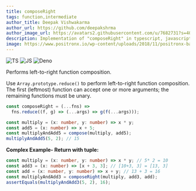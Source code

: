 ```yaml
---
title: composeRight
tags: function,intermediate
author_title: Deepak Vishwakarma
author_url: https://github.com/deepakshrma
author_image_url: https://avatars2.githubusercontent.com/u/7682731?s=400
description: Implementation of "composeRight" in typescript, javascript and deno.
image: https://www.positronx.io/wp-content/uploads/2018/11/positronx-banner-1152-1.jpg
---
```


![TS](https://img.shields.io/badge/supports-typescript-blue.svg?style=flat-square)
![JS](https://img.shields.io/badge/supports-javascript-yellow.svg?style=flat-square)
![Deno](https://img.shields.io/badge/supports-deno-green.svg?style=flat-square)

Performs left-to-right function composition.

Use `Array.prototype.reduce()` to perform left-to-right function composition.
The first (leftmost) function can accept one or more arguments; the remaining functions must be unary.

```ts title="typescript"
const composeRight = (...fns) =>
  fns.reduce((f, g) => (...args) => g(f(...args)));
```

```ts title="typescript"
const multiply = (x: number, y: number) => x * y;
const add5 = (x: number) => x + 5;
const multiplyAndAdd5 = compose(multiply, add5);
multiplyAndAdd5(5, 2); // 15
```

**Complex Example- Return with tuple:**

```ts title="typescript"
const multiply = (x: number, y: number) => x * y; // 5* 2 = 10
const add3 = (x: number) => [x + 3, 3]; // [10+3, 3] = [13, 3]
const add = (x: number, y: number) => x + y; // 13 + 3 = 16
const multiplyAndAdd3 = composeRight(multiply, add3, add);
assertEquals(multiplyAndAdd3(5, 2), 16);
```
